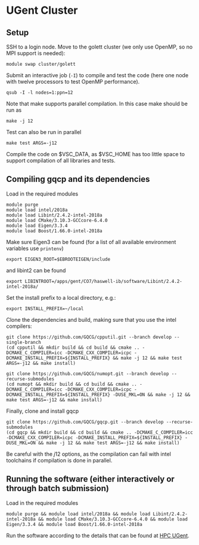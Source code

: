 # UGent Cluster


## Setup

SSH to a login node. Move to the golett cluster (we only use OpenMP, so no MPI support is needed):
```
module swap cluster/golett
```

Submit an interactive job (`-I`) to compile and test the code (here one node with twelve processors to test OpenMP performance).
```
qsub -I -l nodes=1:ppn=12
```

Note that make supports parallel compilation. In this case make should be run as
```
make -j 12
```
Test can also be run in parallel
```
make test ARGS=-j12
```

Compile the code on $VSC_DATA, as $VSC_HOME has too little space to support compilation of all libraries and tests.


## Compiling gqcp and its dependencies

Load in the required modules
```
module purge
module load intel/2018a
module load Libint/2.4.2-intel-2018a
module load CMake/3.10.3-GCCcore-6.4.0
module load Eigen/3.3.4
module load Boost/1.66.0-intel-2018a
```

Make sure Eigen3 can be found (for a list of all available environment variables use `printenv`)
```
export EIGEN3_ROOT=$EBROOTEIGEN/include
```
and libint2 can be found
```
export LIBINTROOT=/apps/gent/CO7/haswell-ib/software/Libint/2.4.2-intel-2018a/
```


Set the install prefix to a local directory, e.g.:
```
export INSTALL_PREFIX=~/local
```


Clone the dependencies and build, making sure that you use the intel compilers:
```
git clone https://github.com/GQCG/cpputil.git --branch develop --single-branch
(cd cpputil && mkdir build && cd build && cmake .. -DCMAKE_C_COMPILER=icc -DCMAKE_CXX_COMPILER=icpc -DCMAKE_INSTALL_PREFIX=${INSTALL_PREFIX} && make -j 12 && make test ARGS=-j12 && make install)

git clone https://github.com/GQCG/numopt.git --branch develop --recurse-submodules
(cd numopt && mkdir build && cd build && cmake .. -DCMAKE_C_COMPILER=icc -DCMAKE_CXX_COMPILER=icpc -DCMAKE_INSTALL_PREFIX=${INSTALL_PREFIX} -DUSE_MKL=ON && make -j 12 && make test ARGS=-j12 && make install)
```


Finally, clone and install gqcp
```
git clone https://github.com/GQCG/gqcp.git --branch develop --recurse-submodules
(cd gqcp && mkdir build && cd build && cmake .. -DCMAKE_C_COMPILER=icc -DCMAKE_CXX_COMPILER=icpc -DCMAKE_INSTALL_PREFIX=${INSTALL_PREFIX} -DUSE_MKL=ON && make -j 12 && make test ARGS=-j12 && make install)
```

Be careful with the $j 12$ options, as the compilation can fail with intel toolchains if compilation is done in parallel.


## Running the software (either interactively or through batch submission)

Load in the required modules
```
module purge && module load intel/2018a && module load Libint/2.4.2-intel-2018a && module load CMake/3.10.3-GCCcore-6.4.0 && module load Eigen/3.3.4 && module load Boost/1.66.0-intel-2018a
```

Run the software according to the details that can be found at [HPC UGent](https://www.ugent.be/hpc/en/support/documentation.htm). 

